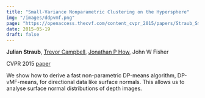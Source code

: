 ```yaml
---
title: "Small-Variance Nonparametric Clustering on the Hypersphere"
img: "/images/ddpvmf.png"
page: "https://openaccess.thecvf.com/content_cvpr_2015/papers/Straub_Small-Variance_Nonparametric_Clustering_2015_CVPR_paper.pdf"
date: 2015-05-19
draft: false
---
```

**Julian Straub**, [Trevor Campbell](https://trevorcampbell.me), [Jonathan P How](https://aeroastro.mit.edu/people/jonathan-p-how), John W Fisher

CVPR 2015
[paper](https://openaccess.thecvf.com/content_cvpr_2015/papers/Straub_Small-Variance_Nonparametric_Clustering_2015_CVPR_paper.pdf)

We show how to derive a fast non-parametric DP-means algorithm, DP-vMF-means, for directional data like surface normals. This allows us to analyse surface normal distributions of depth images.




